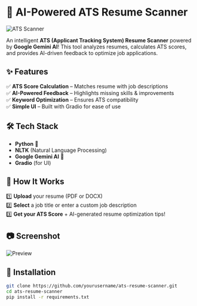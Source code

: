 # 🚀 AI-Powered ATS Resume Scanner  

![ATS Scanner](assets/ats_scanner_small.png)  

An intelligent **ATS (Applicant Tracking System) Resume Scanner** powered by **Google Gemini AI**! This tool analyzes resumes, calculates ATS scores, and provides AI-driven feedback to optimize job applications.  

## ✨ Features  
✅ **ATS Score Calculation** – Matches resume with job descriptions  
✅ **AI-Powered Feedback** – Highlights missing skills & improvements  
✅ **Keyword Optimization** – Ensures ATS compatibility  
✅ **Simple UI** – Built with Gradio for ease of use  

## 🛠️ Tech Stack  
- **Python** 🐍  
- **NLTK** (Natural Language Processing)  
- **Google Gemini AI** 🤖  
- **Gradio** (for UI)  

## 🚀 How It Works  
1️⃣ **Upload** your resume (PDF or DOCX)  
2️⃣ **Select** a job title or enter a custom job description  
3️⃣ **Get your ATS Score** + AI-generated resume optimization tips!  

## 📷 Screenshot  
![Preview](assets/screenshot.png)  

## 📌 Installation  
```bash
git clone https://github.com/yourusername/ats-resume-scanner.git
cd ats-resume-scanner
pip install -r requirements.txt
